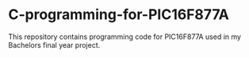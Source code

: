 # C-programming-for-PIC16F877A
This repository contains programming code for PIC16F877A used in my Bachelors final year project.
